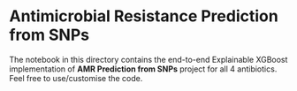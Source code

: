# **Antimicrobial Resistance Prediction from SNPs**
The notebook in this directory contains the end-to-end Explainable XGBoost implementation of **AMR Prediction from SNPs** project for all 4 antibiotics. Feel free to use/customise the code.
